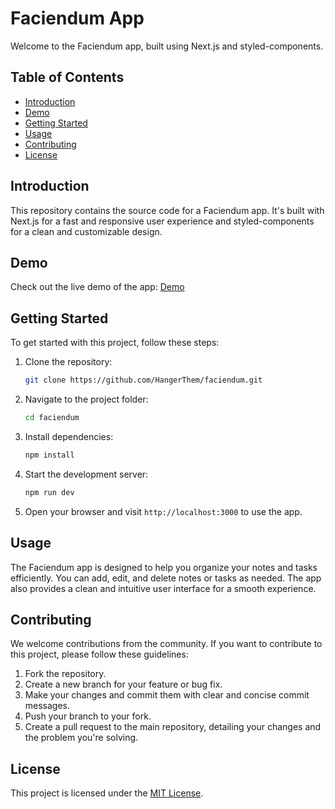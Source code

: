# Faciendum App

Welcome to the Faciendum app, built using Next.js and styled-components.

## Table of Contents

- [Introduction](#introduction)
- [Demo](#demo)
- [Getting Started](#getting-started)
- [Usage](#usage)
- [Contributing](#contributing)
- [License](#license)

## Introduction

This repository contains the source code for a Faciendum app. It's built with Next.js for a fast and responsive user experience and styled-components for a clean and customizable design.

## Demo

Check out the live demo of the app: [Demo](https://todo.hangerthem.com/)

## Getting Started

To get started with this project, follow these steps:

1. Clone the repository:

   ```bash
   git clone https://github.com/HangerThem/faciendum.git
   ```

2. Navigate to the project folder:

   ```bash
   cd faciendum
   ```

3. Install dependencies:

   ```bash
   npm install
   ```

4. Start the development server:

   ```bash
   npm run dev
   ```

5. Open your browser and visit `http://localhost:3000` to use the app.

## Usage

The Faciendum app is designed to help you organize your notes and tasks efficiently. You can add, edit, and delete notes or tasks as needed. The app also provides a clean and intuitive user interface for a smooth experience.

## Contributing

We welcome contributions from the community. If you want to contribute to this project, please follow these guidelines:

1. Fork the repository.
2. Create a new branch for your feature or bug fix.
3. Make your changes and commit them with clear and concise commit messages.
4. Push your branch to your fork.
5. Create a pull request to the main repository, detailing your changes and the problem you're solving.

## License

This project is licensed under the [MIT License](LICENSE.md).
